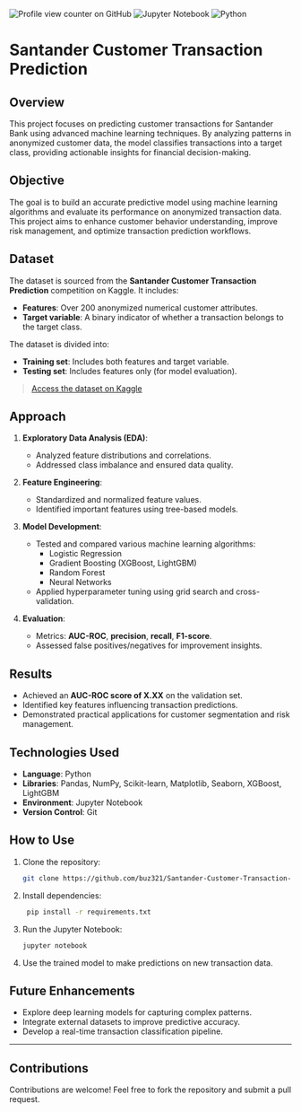 ![Profile view counter on GitHub](https://komarev.com/ghpvc/?username=buz321)
![Jupyter Notebook](https://img.shields.io/badge/jupyter-%23FA0F00.svg?style=for-the-badge&logo=jupyter&logoColor=blue)
![Python](https://img.shields.io/badge/python-3670A0?style=for-the-badge&logo=python&logoColor=ffdd54)





# Santander Customer Transaction Prediction

## Overview
This project focuses on predicting customer transactions for Santander Bank using advanced machine learning techniques. By analyzing patterns in anonymized customer data, the model classifies transactions into a target class, providing actionable insights for financial decision-making.

## Objective
The goal is to build an accurate predictive model using machine learning algorithms and evaluate its performance on anonymized transaction data. This project aims to enhance customer behavior understanding, improve risk management, and optimize transaction prediction workflows.

## Dataset
The dataset is sourced from the **Santander Customer Transaction Prediction** competition on Kaggle. It includes:
- **Features**: Over 200 anonymized numerical customer attributes.
- **Target variable**: A binary indicator of whether a transaction belongs to the target class.

The dataset is divided into:
- **Training set**: Includes both features and target variable.
- **Testing set**: Includes features only (for model evaluation).

> [Access the dataset on Kaggle](https://www.kaggle.com/c/santander-customer-transaction-prediction)

## Approach

1. **Exploratory Data Analysis (EDA)**:
   - Analyzed feature distributions and correlations.
   - Addressed class imbalance and ensured data quality.

2. **Feature Engineering**:
   - Standardized and normalized feature values.
   - Identified important features using tree-based models.

3. **Model Development**:
   - Tested and compared various machine learning algorithms:
     - Logistic Regression
     - Gradient Boosting (XGBoost, LightGBM)
     - Random Forest
     - Neural Networks
   - Applied hyperparameter tuning using grid search and cross-validation.

4. **Evaluation**:
   - Metrics: **AUC-ROC**, **precision**, **recall**, **F1-score**.
   - Assessed false positives/negatives for improvement insights.

## Results
- Achieved an **AUC-ROC score of X.XX** on the validation set.
- Identified key features influencing transaction predictions.
- Demonstrated practical applications for customer segmentation and risk management.

## Technologies Used
- **Language**: Python
- **Libraries**: Pandas, NumPy, Scikit-learn, Matplotlib, Seaborn, XGBoost, LightGBM
- **Environment**: Jupyter Notebook
- **Version Control**: Git

## How to Use

1. Clone the repository:
   ```bash
   git clone https://github.com/buz321/Santander-Customer-Transaction-Prediction.git
   ```

2. Install dependencies:
   ```bash
    pip install -r requirements.txt
   ```
3. Run the Jupyter Notebook:
   ```bash
   jupyter notebook
   ```
4. Use the trained model to make predictions on new transaction data.

## Future Enhancements

- Explore deep learning models for capturing complex patterns.
- Integrate external datasets to improve predictive accuracy.
- Develop a real-time transaction classification pipeline.

---

## Contributions

Contributions are welcome! Feel free to fork the repository and submit a pull request.

